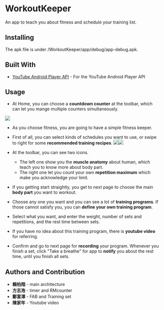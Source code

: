 # WorkoutKeeper

An app to teach you about fitness and schedule your training list.

## Installing

The apk file is under /WorkoutKeeper/app/debug/app-debug.apk.

## Built With

* [YouTube Android Player API](https://developers.google.com/youtube/android/player/downloads/) - For the YouTube Android Player API

## Usage

* At Home, you can choose a **countdown counter** at the toolbar, which can let you mange multiple counters simultaneously.

![](https://upload.cc/i1/2019/06/19/cdIECA.png)
* As you choose fitness, you are going to have a simple fitness keeper.

* First of all, you can select kinds of schedules you want to use, or swipe to right for some **recommended training recipes**.
![](https://upload.cc/i1/2019/06/19/iMXn3W.png)![](https://upload.cc/i1/2019/06/19/g1FiJY.png)


* At the toolbar, you can see two icons. 
  * The left one show you the **muscle anatomy** about human, which teach you to know more about body part.
  * The right one let you count your own **repetition maximum** which make you acknowledge your limit.

* If you getting start straightly, you get to next page to choose the main **body part** you want to workout.

* Choose any one you want and you can see a lot of **training programs**. If those cannot satisfy you, you can **define your own training program**.

* Select what you want, and enter the weight, number of sets and repetitions, and the rest time between sets.

* If you have no idea about this training program, there is **youtube video** for referring.

* Confirm and go to next page for **recording** your program. Whenever you finish a set, click "Take a breathe" for app to **notify** you about the rest time, until you finish all sets. 


## Authors and Contribution

* **賴柏翔** - main architecture
* **方志浩** - timer and RMcounter
* **鄭富澤** - FAB and Training set
* **陳家年** - Youtube video



